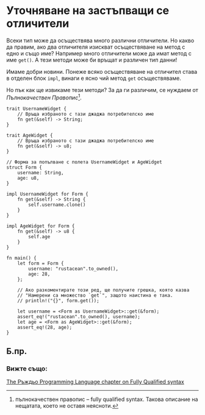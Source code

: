 # Уточняване на застъпващи се отличители 

Всеки тип може да осъществява много различни отличители. Но какво да правим,
ако два отличителя изискват осъществяване на метод с едно и също име? Например
много отличители може да имат метод с име `get()`. А тези методи може би връщат
и различен тип данни!

Имаме добри новини. Понеже всяко осъществяване на отличител става в отделен
блок `impl`, винаги е ясно чий метод `get` осъществяваме.

Но пък как ще извикаме тези методи? За да ги различим, се нуждаем от
_Пълнокачествен Правопис_[^fully_qualified].

```rust,editable
trait UsernameWidget {
    // Връща избраното с тази джаджа потребителско име
    fn get(&self) -> String;
}

trait AgeWidget {
    // Връща избраното с тази джаджа потребителско име
    fn get(&self) -> u8;
}

// Форма за попълване с полета UsernameWidget и AgeWidget
struct Form {
    username: String,
    age: u8,
}

impl UsernameWidget for Form {
    fn get(&self) -> String {
        self.username.clone()
    }
}

impl AgeWidget for Form {
    fn get(&self) -> u8 {
        self.age
    }
}

fn main() {
    let form = Form {
        username: "rustacean".to_owned(),
        age: 28,
    };

    // Ако разкоментирате този ред, ще получите грешка, която казва
    // "Намерени са множество `get`", защото наистина е така.
    // println!("{}", form.get());

    let username = <Form as UsernameWidget>::get(&form);
    assert_eq!("rustacean".to_owned(), username);
    let age = <Form as AgeWidget>::get(&form);
    assert_eq!(28, age);
}
```

## Б.пр.

[^fully_qualified]: пълнокачествен правопис – fully qualified syntax. Такова
  описание на нещатата, което не оставя неясноти.

### Вижте също:

[The Ръждьо Programming Language chapter on Fully Qualified syntax][trpl_fqsyntax]

[trpl_fqsyntax]: https://doc.rust-lang.org/book/ch19-03-advanced-traits.html#fully-qualified-syntax-for-disambiguation-calling-methods-with-the-same-name
